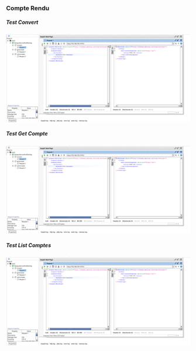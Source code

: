 <h3>Compte Rendu </h3>
<h5>Test Convert</h5>
<img src="Captures/test-convert.png"/>
<h5>Test Get Compte</h5>
<img src="Captures/test-convert.png"/>
<h5>Test List Comptes</h5>
<img src="Captures/test-convert.png"/>